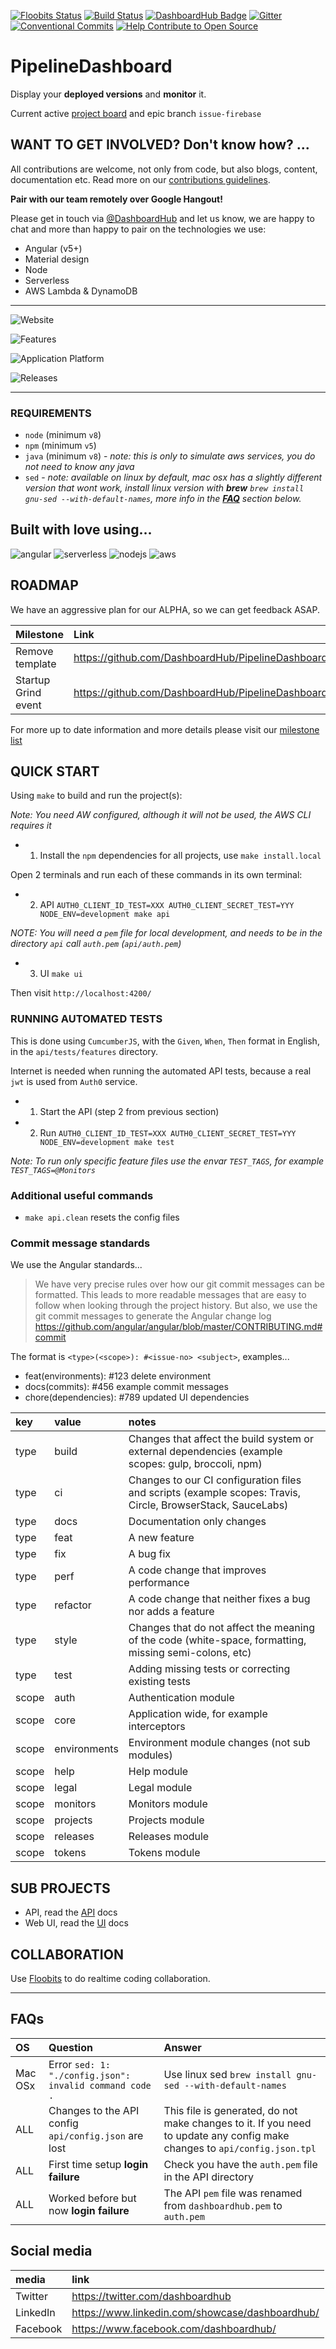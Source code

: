 [![Floobits Status](https://floobits.com/eddiejaoude/DashboardHub-PipelineDashboard.svg)](https://floobits.com/eddiejaoude/DashboardHub-PipelineDashboard/redirect)
[![Build Status](https://travis-ci.org/DashboardHub/PipelineDashboard.svg?branch=prototype-v0.8.0)](https://travis-ci.org/DashboardHub/PipelineDashboard)
[![DashboardHub Badge](https://img.shields.io/badge/DashboardHub-DashboardHub-orange.svg)](https://pipeline.dashboardhub.io/1fd1da50-ca3a-11e7-8e89-ddd24d528194/view)
[![Gitter](https://img.shields.io/gitter/room/nwjs/nw.js.svg)](https://gitter.im/DashboardHub/PipelineDashboard)
[![Conventional Commits](https://img.shields.io/badge/Conventional%20Commits-1.0.0-yellow.svg)](https://conventionalcommits.org)
[![Help Contribute to Open Source](https://www.codetriage.com/dashboardhub/pipelinedashboard/badges/users.svg)](https://www.codetriage.com/dashboardhub/pipelinedashboard)

# PipelineDashboard

Display your **deployed versions** and **monitor** it.

Current active [project board](https://github.com/DashboardHub/PipelineDashboard/projects/4) and epic branch `issue-firebase`

## WANT TO GET INVOLVED? Don't know how? ...

All contributions are welcome, not only from code, but also blogs, content, documentation etc. Read more on our [contributions guidelines](.github/CONTRIBUTING.md).

**Pair with our team remotely over Google Hangout!**

Please get in touch via [@DashboardHub](https://twitter.com/DashboardHub) and let us know, we are happy to chat and more than happy to pair on the technologies we use:

- Angular (v5+)
- Material design
- Node
- Serverless
- AWS Lambda & DynamoDB

---

![Website](https://user-images.githubusercontent.com/624760/33978327-0ee1e370-e097-11e7-924c-670f76b562d3.png)

![Features](https://user-images.githubusercontent.com/624760/34434721-ef3fb3fe-ec7f-11e7-8c53-73263fb75c97.png)

![Application Platform](https://user-images.githubusercontent.com/21239137/41191244-6e6e38f6-6be4-11e8-8b7b-1691dfeeb183.png)

![Releases](https://user-images.githubusercontent.com/21239137/41191254-8542894c-6be4-11e8-9ce2-bf9df67fa985.png)

---

### REQUIREMENTS

- `node` (minimum `v8`)
- `npm` (minimum `v5`)
- `java` (minimum `v8`) - *note: this is only to simulate aws services, you do not need to know any java*
- `sed` - *note: available on linux by default, mac osx has a slightly different version that wont work, install linux version with **brew** `brew install gnu-sed --with-default-names`, more info in the [**FAQ**](https://github.com/DashboardHub/PipelineDashboard#faqs) section below.*

## Built with love using...

![angular](https://user-images.githubusercontent.com/624760/34513230-1e2ba5be-f05f-11e7-8cbf-c1b93415f4e5.png)
![serverless](https://user-images.githubusercontent.com/624760/34513225-1b46a506-f05f-11e7-9fa3-a6b6bc740d1a.png)
![nodejs](https://user-images.githubusercontent.com/624760/34513224-17d6ff74-f05f-11e7-8080-18f09f63a3f4.png)
![aws](https://user-images.githubusercontent.com/624760/35319340-4cb8b7b8-00d7-11e8-95f6-83c815d9138c.jpg)

## ROADMAP

We have an aggressive plan for our ALPHA, so we can get feedback ASAP.

| Milestone | Link |
| :--- | :--- |
| Remove template | https://github.com/DashboardHub/PipelineDashboard/milestone/23 |
| Startup Grind event | https://github.com/DashboardHub/PipelineDashboard/milestone/30 |

For more up to date information and more details please visit our [milestone list](https://github.com/DashboardHub/PipelineDashboard/milestones)

## QUICK START

Using `make` to build and run the project(s):

*Note: You need AW configured, although it will not be used, the AWS CLI requires it*

- 1. Install the `npm` dependencies for all projects, use `make install.local`

Open 2 terminals and run each of these commands in its own terminal:

- 2. API `AUTH0_CLIENT_ID_TEST=XXX AUTH0_CLIENT_SECRET_TEST=YYY NODE_ENV=development make api`

*NOTE: You will need a `pem` file for local development, and needs to be in the directory `api` call `auth.pem` (`api/auth.pem`)*

- 3. UI `make ui`

Then visit `http://localhost:4200/`

### RUNNING AUTOMATED TESTS

This is done using `CumcumberJS`, with the `Given`, `When`, `Then` format in English, in the `api/tests/features` directory.

Internet is needed when running the automated API tests, because a real `jwt` is used from `Auth0` service.

- 1. Start the API (step 2 from previous section)
- 2. Run `AUTH0_CLIENT_ID_TEST=XXX AUTH0_CLIENT_SECRET_TEST=YYY NODE_ENV=development make test`

*Note: To run only specific feature files use the envar `TEST_TAGS`, for example `TEST_TAGS=@Monitors`*

### Additional useful commands

- `make api.clean` resets the config files

### Commit message standards

We use the Angular standards...

> We have very precise rules over how our git commit messages can be formatted. This leads to more readable messages that are easy to follow when looking through the project history. But also, we use the git commit messages to generate the Angular change log https://github.com/angular/angular/blob/master/CONTRIBUTING.md#commit

The format is `<type>(<scope>): #<issue-no> <subject>`, examples...

- feat(environments): #123 delete environment
- docs(commits): #456 example commit messages
- chore(dependencies): #789 updated UI dependencies

| key | value | notes |
| :--- | :--- | :--- |
| type | build | Changes that affect the build system or external dependencies (example scopes: gulp, broccoli, npm) |
| type | ci | Changes to our CI configuration files and scripts (example scopes: Travis, Circle, BrowserStack, SauceLabs) |
| type | docs | Documentation only changes |
| type | feat | A new feature |
| type | fix | A bug fix |
| type | perf | A code change that improves performance |
| type | refactor | A code change that neither fixes a bug nor adds a feature |
| type | style | Changes that do not affect the meaning of the code (white-space, formatting, missing semi-colons, etc) |
| type | test | Adding missing tests or correcting existing tests |
| scope | auth | Authentication module |
| scope | core | Application wide, for example interceptors |
| scope | environments | Environment module changes (not sub modules) |
| scope | help | Help module |
| scope | legal | Legal module |
| scope | monitors | Monitors module |
| scope | projects | Projects module |
| scope | releases | Releases module |
| scope | tokens | Tokens module |


## SUB PROJECTS

* API, read the [API](api/README.md) docs
* Web UI, read the [UI](web/README.md) docs

## COLLABORATION

Use [Floobits](https://floobits.com/eddiejaoude/DashboardHub-PipelineDashboard) to do realtime coding collaboration.

---

## FAQs

| OS | Question | Answer |
| :--- | :--- | :--- |
| Mac OSx | Error `sed: 1: "./config.json": invalid command code .` | Use linux sed `brew install gnu-sed --with-default-names` |
| ALL | Changes to the API config `api/config.json` are lost | This file is generated, do not make changes to it. If you need to update any config make changes to `api/config.json.tpl` |
| ALL | First time setup **login failure** | Check you have the `auth.pem` file in the API directory |
| ALL | Worked before but now **login failure** | The API `pem` file was renamed from `dashboardhub.pem` to `auth.pem` |

## Social media

| media | link
| :-- | :-- |
| Twitter | https://twitter.com/dashboardhub |
| LinkedIn | https://www.linkedin.com/showcase/dashboardhub/ |
| Facebook | https://www.facebook.com/dashboardhub/ |


